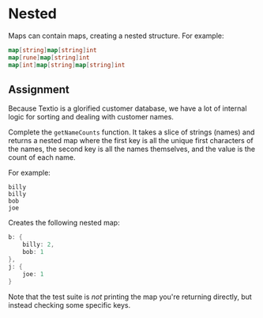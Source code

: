 # Nested

Maps can contain maps, creating a nested structure. For example:

```go
map[string]map[string]int
map[rune]map[string]int
map[int]map[string]map[string]int
```

## Assignment

Because Textio is a glorified customer database, we have a lot of internal logic for sorting and dealing with customer names.

Complete the `getNameCounts` function. It takes a slice of strings (names) and returns a nested map where the first key is all the unique first characters of the names, the second key is all the names themselves, and the value is the count of each name.

For example:

```text
billy
billy
bob
joe
```

Creates the following nested map:

```go
b: {
    billy: 2,
    bob: 1
},
j: {
    joe: 1
}
```

Note that the test suite is *not* printing the map you're returning directly, but instead checking some specific keys.
